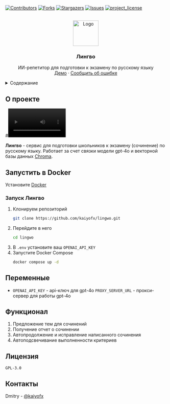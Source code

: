 <a id="readme-top"></a>
[![Contributors][contributors-shield]][contributors-url]
[![Forks][forks-shield]][forks-url]
[![Stargazers][stars-shield]][stars-url]
[![Issues][issues-shield]][issues-url]
[![project_license][license-shield]][license-url]

<br />
<div align="center">
  <a href="https://github.com/kaiyofx/lingwo">
    <img src="media/logo.png" alt="Logo" width="80" height="80">
  </a>

<h3 align="center">Лингво</h3>

  <p align="center">
    ИИ-репетитор для подготовки к экзамену по русскому языку
    <br />
    <a href="https://lingwo.ru">Демо</a>
    &middot;
    <a href="https://github.com/kaiyofx/lingwo/issues/new?labels=bug&template=bug-report---.md">Сообщить об ошибке</a>
  </p>
</div>

<details>
  <summary>Содержание</summary>
  <ol>
    <li>
      <a href="#о-проекте">О проекте</a>
    </li>
    <li>
      <a href="#запустить-в-docker">Запустить в Docker</a>
      <ul>
        <li><a href="#запуск-лингво">Запуск Лингво</a></li>
        <li><a href="#переменные">Переменные</a></li>
      </ul>
    </li>
    <li><a href="#функционал">Функционал</a></li>
    <li><a href="#лицензия">Лицензия</a></li>
    <li><a href="#контакты">Контакты</a></li>
  </ol>
</details>

## О проекте

#<video src='media/test.mp4' width="180"/>

**Лингво** - сервис для подготовки школьников к экзамену (сочинение) по
русскому языку. Работает за счет связки модели gpt-4o и векторной базы данных [Chroma](https://github.com/chroma-core/chroma).

## Запустить в Docker
Установите [Docker](https://docs.docker.com/engine/install/)

### Запуск Лингво

1. Клонируем репозиторий
   ```sh
   git clone https://github.com/kaiyofx/lingwo.git
   ```
2. Перейдите в него
   ```sh
   cd lingwo
3. В `.env` установите ваш `OPENAI_API_KEY`
4. Запустите Docker Compose
   ```sh
   docker compose up -d
   ```

## Переменные
* `OPENAI_API_KEY` - api-ключ для gpt-4o
`PROXY_SERVER_URL` - прокси-сервер для работы gpt-4o

## Функционал

<ol>
  <li>Предложение тем для сочинений</li>
  <li>Получение отчет о сочинении</li>
  <li>Автопродолжение и исправление  написанного сочинения</li>
  <li>Автоподсвечивание выполненности критериев</li>
</ol>

## Лицензия

`GPL-3.0`

## Контакты

Dmitry - [@kaiyofx](https://t.me/kaiyofx)

[contributors-shield]: https://img.shields.io/github/contributors/kaiyofx/lingwo.svg?style=for-the-badge
[contributors-url]: https://github.com/kaiyofx/lingwo/graphs/contributors
[forks-shield]: https://img.shields.io/github/forks/kaiyofx/lingwo.svg?style=for-the-badge
[forks-url]: https://github.com/kaiyofx/lingwo/network/members
[stars-shield]: https://img.shields.io/github/stars/kaiyofx/lingwo.svg?style=for-the-badge
[stars-url]: https://github.com/kaiyofx/lingwo/stargazers
[issues-shield]: https://img.shields.io/github/issues/kaiyofx/lingwo.svg?style=for-the-badge
[issues-url]: https://github.com/kaiyofx/lingwo/issues
[license-shield]: https://img.shields.io/github/license/kaiyofx/lingwo.svg?style=for-the-badge
[license-url]: https://github.com/kaiyofx/lingwo/blob/main/LICENSE
[product-video]: media/test.mp4
[Next.js]: https://img.shields.io/badge/next.js-000000?style=for-the-badge&logo=nextdotjs&logoColor=white
[Next-url]: https://nextjs.org/
[React.js]: https://img.shields.io/badge/React-20232A?style=for-the-badge&logo=react&logoColor=61DAFB
[React-url]: https://reactjs.org/
[Vue.js]: https://img.shields.io/badge/Vue.js-35495E?style=for-the-badge&logo=vuedotjs&logoColor=4FC08D
[Vue-url]: https://vuejs.org/
[Angular.io]: https://img.shields.io/badge/Angular-DD0031?style=for-the-badge&logo=angular&logoColor=white
[Angular-url]: https://angular.io/
[Svelte.dev]: https://img.shields.io/badge/Svelte-4A4A55?style=for-the-badge&logo=svelte&logoColor=FF3E00
[Svelte-url]: https://svelte.dev/
[Laravel.com]: https://img.shields.io/badge/Laravel-FF2D20?style=for-the-badge&logo=laravel&logoColor=white
[Laravel-url]: https://laravel.com
[Bootstrap.com]: https://img.shields.io/badge/Bootstrap-563D7C?style=for-the-badge&logo=bootstrap&logoColor=white
[Bootstrap-url]: https://getbootstrap.com
[JQuery.com]: https://img.shields.io/badge/jQuery-0769AD?style=for-the-badge&logo=jquery&logoColor=white
[JQuery-url]: https://jquery.com 
